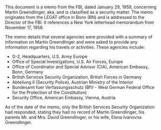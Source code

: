 This document is a memo from the FBI, dated January 29, 1959, concerning Martin Greendlinger, aka, and is classified as a security matter. The memo originates from the LEGAT office in Bonn (BN) and is addressed to the Director of the FBI. It references a New York letterhead memorandum from November 17, 1958.

The memo details that several agencies were provided with a summary of information on Martin Greendlinger and were asked to provide any information regarding his travels or activities. These agencies include:

*   G-2, Headquarters, U.S. Army Europe
*   Office of Special Investigations, U.S. Air Forces, Europe
*   Office of Coordinator and Special Advisor (CIA), American Embassy, Bonn, Germany
*   British Services Security Organization, British Forces in Germany
*   Abteilung II (Security Police), Austrian Ministry of the Interior
*   Bundesamt fuer Verfassungsschutz (BfV - West German Federal Office for the Protection of the Constitution)
*   Security Office, American Embassy, Vienna, Austria

As of the date of the memo, only the British Services Security Organization had responded, stating they had no record of Martin Greendlinger, his parents Mr. and Mrs. David Greendlinger, or his wife, Elena Ivanovna Greendlinger.
